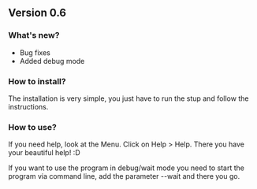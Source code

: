 ## Version 0.6
### What's new?
- Bug fixes
- Added debug mode

### How to install?
The installation is very simple, you just have to run the stup and follow the instructions.

### How to use?
If you need help, look at the Menu. Click on Help > Help. There you have your beautiful help! :D

If you want to use the program in debug/wait mode you need to start the program via command line, add the parameter --wait and there you go.
